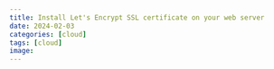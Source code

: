 ```yaml
---
title: Install Let's Encrypt SSL certificate on your web server
date: 2024-02-03
categories: [cloud]
tags: [cloud]
image:
---
```

